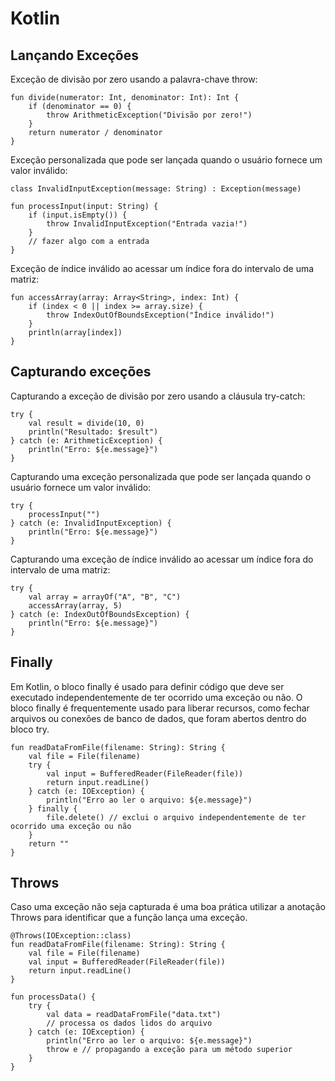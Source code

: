 # Kotlin

## Lançando Exceções

Exceção de divisão por zero usando a palavra-chave throw:

```
fun divide(numerator: Int, denominator: Int): Int {
    if (denominator == 0) {
        throw ArithmeticException("Divisão por zero!")
    }
    return numerator / denominator
}
```

Exceção personalizada que pode ser lançada quando o usuário fornece um valor inválido:

```
class InvalidInputException(message: String) : Exception(message)

fun processInput(input: String) {
    if (input.isEmpty()) {
        throw InvalidInputException("Entrada vazia!")
    }
    // fazer algo com a entrada
}
```

Exceção de índice inválido ao acessar um índice fora do intervalo de uma matriz:

```
fun accessArray(array: Array<String>, index: Int) {
    if (index < 0 || index >= array.size) {
        throw IndexOutOfBoundsException("Índice inválido!")
    }
    println(array[index])
}
```

## Capturando exceções

Capturando a exceção de divisão por zero usando a cláusula try-catch:

```
try {
    val result = divide(10, 0)
    println("Resultado: $result")
} catch (e: ArithmeticException) {
    println("Erro: ${e.message}")
}
```

Capturando uma exceção personalizada que pode ser lançada quando o usuário fornece um valor inválido:

```
try {
    processInput("")
} catch (e: InvalidInputException) {
    println("Erro: ${e.message}")
}
```

Capturando uma exceção de índice inválido ao acessar um índice fora do intervalo de uma matriz:

```
try {
    val array = arrayOf("A", "B", "C")
    accessArray(array, 5)
} catch (e: IndexOutOfBoundsException) {
    println("Erro: ${e.message}")
}
```

## Finally

Em Kotlin, o bloco finally é usado para definir código que deve ser executado independentemente de ter ocorrido uma exceção ou não. O bloco finally é frequentemente usado para liberar recursos, como fechar arquivos ou conexões de banco de dados, que foram abertos dentro do bloco try.

```
fun readDataFromFile(filename: String): String {
    val file = File(filename)
    try {
        val input = BufferedReader(FileReader(file))
        return input.readLine()
    } catch (e: IOException) {
        println("Erro ao ler o arquivo: ${e.message}")
    } finally {
        file.delete() // exclui o arquivo independentemente de ter ocorrido uma exceção ou não
    }
    return ""
}
```

## Throws

Caso uma exceção não seja capturada é uma boa prática utilizar a anotação Throws para identificar que a função lança uma exceção.

```
@Throws(IOException::class)
fun readDataFromFile(filename: String): String {
    val file = File(filename)
    val input = BufferedReader(FileReader(file))
    return input.readLine()
}

fun processData() {
    try {
        val data = readDataFromFile("data.txt")
        // processa os dados lidos do arquivo
    } catch (e: IOException) {
        println("Erro ao ler o arquivo: ${e.message}")
        throw e // propagando a exceção para um método superior
    }
}
```